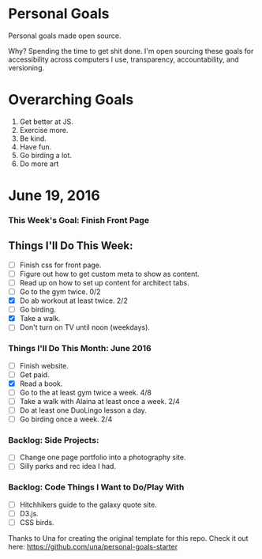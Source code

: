 Personal Goals
==============

Personal goals made open source.

Why? Spending the time to get shit done. I'm open sourcing these goals for accessibility across computers I use, transparency, accountability, and versioning.

# Overarching Goals

1. Get better at JS.
2. Exercise more.
3. Be kind.
4. Have fun.
5. Go birding a lot.
6. Do more art

# June 19, 2016

### This Week's Goal: Finish Front Page

## Things I'll Do This Week:

- [ ] Finish css for front page.
- [ ] Figure out how to get custom meta to show as content.
- [ ] Read  up on how to set up content for architect tabs.
- [ ] Go to the gym twice. 0/2
- [x] Do ab workout at least twice. 2/2
- [ ] Go birding.
- [x] Take a walk.
- [ ] Don't turn on TV until noon (weekdays).

### Things I'll Do This Month: June 2016

- [ ] Finish website.
- [ ] Get paid.
- [x] Read a book.
- [ ] Go to the at least gym twice a week. 4/8
- [ ] Take a walk with Alaina at least once a week. 2/4
- [ ] Do at least one DuoLingo lesson a day.
- [ ] Go birding once a week. 2/4

### Backlog: Side Projects:

- [ ] Change one page portfolio into a photography site.
- [ ] Silly parks and rec idea I had.

### Backlog: Code Things I Want to Do/Play With

- [ ] Hitchhikers guide to the galaxy quote site.
- [ ] D3.js.
- [ ] CSS birds.

Thanks to Una for creating the original template for this repo. Check it out here: https://github.com/una/personal-goals-starter
